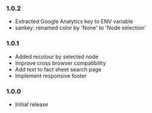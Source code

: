 ### 1.0.2
- Extracted Google Analytics key to ENV variable
- sankey: renamed color by 'None' to 'Node selection'

### 1.0.1
- Added recolour by selected node
- Improve cross browser compatibility
- Add text to fact sheet search page
- Implement responsive footer

### 1.0.0
- Initial release
